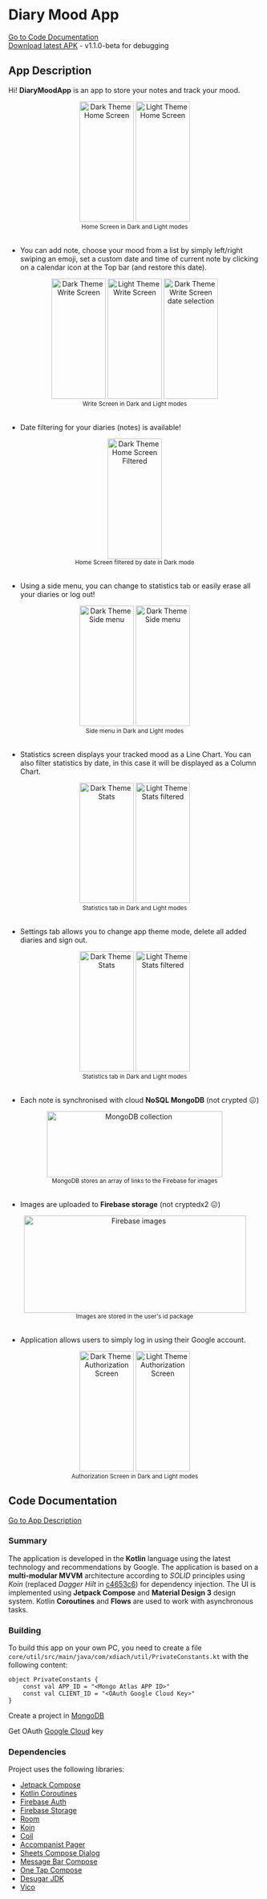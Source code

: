 # Diary Mood App

  [Go to Code Documentation](#code-documentation)
  <br>
  [Download latest APK](https://github.com/xdiach00/DiaryMoodApp/releases/tag/v1.1.0-beta) - v1.1.0-beta for debugging

## App Description

Hi! **DiaryMoodApp** is an app to store your notes and track your mood.

<div style="text-align: center;">
  <img src="res/img/dark_theme_home_list.jpg" alt="Dark Theme Home Screen" style="height: 240px; width: 108px;"/>
   <img src="res/img/light_theme_home_list.jpg" alt="Light Theme Home Screen" style="height: 240px; width: 108px;"/>
   <br>
  <sub>Home Screen in Dark and Light modes</sub>
</div>
<br>

- You can add note, choose your mood from a list by simply left/right swiping an emoji, set a custom date and time of current note by clicking on a calendar icon at the Top bar (and restore this date).

<div style="text-align: center;">
  <img src="res/img/dark_theme_note.jpg" alt="Dark Theme Write Screen" style="height: 240px; width: 108px;"/>
  <img src="res/img/light_theme_note.jpg" alt="Light Theme Write Screen" style="height: 240px; width: 108px;"/>
  <img src="res/img/dark_theme_note_date.jpg" alt="Dark Theme Write Screen date selection" style="height: 240px; width: 108px;"/>
  <br>
  <sub>Write Screen in Dark and Light modes</sub>
</div>
<br>

- Date filtering for your diaries (notes) is available!

<div style="text-align: center;">
  <img src="res/img/dark_theme_home_sorted.jpg" alt="Dark Theme Home Screen Filtered" style="height: 240px; width: 108px;"/>
  <br>
  <sub>Home Screen filtered by date in Dark mode</sub>
</div>
<br>

- Using a side menu, you can change to statistics tab or easily erase all your diaries or log out!

<div style="text-align: center;">
  <img src="res/img/dark_theme_side_menu.jpg" alt="Dark Theme Side menu" style="height: 240px; width: 108px;"/>
  <img src="res/img/light_theme_side_menu.jpg" alt="Dark Theme Side menu" style="height: 240px; width: 108px;"/>
  <br>
  <sub>Side menu in Dark and Light modes</sub>
</div>
<br>

- Statistics screen displays your tracked mood as a Line Chart. You can also filter statistics by date, in this case  it will be displayed as a Column Chart.

<div style="text-align: center;">
  <img src="res/img/dark_theme_stats.jpg" alt="Dark Theme Stats" style="height: 240px; width: 108px;"/>
  <img src="res/img/light_theme_stats.jpg" alt="Light Theme Stats filtered" style="height: 240px; width: 108px;"/>
  <br>
  <sub>Statistics tab in Dark and Light modes</sub>
</div>
<br>

- Settings tab allows you to change app theme mode, delete all added diaries and sign out.

<div style="text-align: center;">
  <img src="res/img/dark_theme_settings.jpg" alt="Dark Theme Stats" style="height: 240px; width: 108px;"/>
  <img src="res/img/light_theme_settings.jpg" alt="Light Theme Stats filtered" style="height: 240px; width: 108px;"/>
  <br>
  <sub>Statistics tab in Dark and Light modes</sub>
</div>
<br>

- Each note is synchronised with cloud **NoSQL MongoDB** (not crypted 😖)

<div style="text-align: center;">
  <img src="res/img/mongodb_collection.png" alt="MongoDB collection" style="height: 132px; width: 350px;"/>
  <br>
  <sub>MongoDB stores an array of links to the Firebase for images</sub>
</div>
<br>

- Images are uploaded to **Firebase storage** (not cryptedx2 😖)

<div style="text-align: center;">
  <img src="res/img/firebase_images.png" alt="Firebase images" style="height: 194px; width: 443px;"/>
  <br>
  <sub>Images are stored in the user's id package</sub>
</div>
<br>

- Application allows users to simply log in using their Google account.

<div style="text-align: center;">
  <img src="res/img/dark_theme_auth.jpg" alt="Dark Theme Authorization Screen" style="height: 240px; width: 108px;"/>
  <img src="res/img/light_theme_auth.jpg" alt="Light Theme Authorization Screen" style="height: 240px; width: 108px;"/>
  <br>
  <sub>Authorization Screen in Dark and Light modes</sub>
</div>


## Code Documentation
  
  [Go to App Description](#app-description)

### Summary

The application is developed in the **Kotlin** language using the latest technology and recommendations by Google. The application is based on a **multi-modular MVVM** architecture according to *SOLID* principles using *Koin* (replaced *Dagger Hilt* in [c4653c6](https://github.com/xdiach00/DiaryMoodApp/commit/c4653c68016ac7f7b65b3e58879ee2170d8194dd)) for dependency injection. The UI is implemented using **Jetpack Compose** and **Material Design 3** design system. Kotlin **Coroutines** and **Flows** are used to work with asynchronous tasks.

### Building

To build this app on your own PC, you need to create a file `core/util/src/main/java/com/xdiach/util/PrivateConstants.kt` with the following content:
```
object PrivateConstants {
    const val APP_ID = "<Mongo Atlas APP ID>"
    const val CLIENT_ID = "<OAuth Google Cloud Key>"
}
```
Create a project in [MongoDB](https://cloud.mongodb.com/)

Get OAuth [Google Cloud](https://console.cloud.google.com/apis/credentials) key

### Dependencies

Project uses the following libraries:

- [Jetpack Compose](https://developer.android.com/jetpack/compose)
- [Kotlin Coroutines](https://github.com/Kotlin/kotlinx.coroutines)
- [Firebase Auth](https://firebase.google.com/docs/auth/android/start)
- [Firebase Storage](https://firebase.google.com/docs/storage/android/start)
- [Room](https://developer.android.com/training/data-storage/room)
- [Koin](https://insert-koin.io/docs/setup/koin/)
- [Coil](https://coil-kt.github.io/coil/compose/)
- [Accompanist Pager](https://google.github.io/accompanist/pager/)
- [Sheets Compose Dialog](https://github.com/maxkeppeler/sheets-compose-dialogs)
- [Message Bar Compose](https://github.com/stevdza-san/MessageBarCompose)
- [One Tap Compose](https://github.com/stevdza-san/OneTapCompose)
- [Desugar JDK](https://github.com/google/desugar_jdk_libs)
- [Vico](https://github.com/patrykandpatrick/vico)
